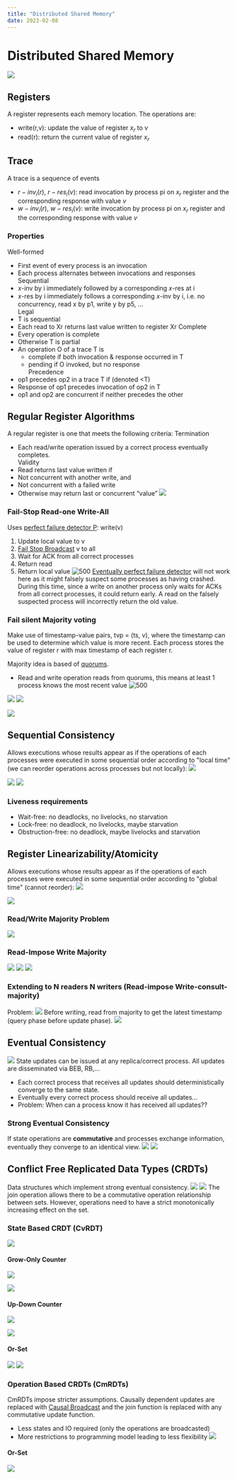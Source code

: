 ```yaml
---
title: "Distributed Shared Memory"
date: 2023-02-08
---
```

# Distributed Shared Memory
![](https://i.imgur.com/ITWox3G.png)
## Registers
A register represents each memory location. The operations are:
- write(r,v): update the value of register $x_r$ to v
- read(r): return the current value of register $x_r$
## Trace
A trace is a sequence of events
- $r-inv_i(r)$, $r-res_i(v)$: read invocation by process pi on $x_r$ register and the corresponding response with value $v$
- $w-inv_i(r)$, $w-res_i(v)$: write invocation by process pi on $x_r$ register and the corresponding response with value $v$
### Properties
Well-formed
- First event of every process is an invocation  
- Each process alternates between invocations and responses  
Sequential  
- 𝑥-inv by i immediately followed by a corresponding 𝑥-res at i  
- 𝑥-res by i immediately follows a corresponding 𝑥-inv by i, i.e. no concurrency, read x by p1, write y by p5, ...  
Legal  
- T is sequential  
- Each read to Xr returns last value written to register Xr
Complete
- Every operation is complete  
- Otherwise T is partial  
- An operation O of a trace T is  
	- complete if both invocation & response occurred in T  
	- pending if O invoked, but no response  
Precedence
- op1 precedes op2 in a trace T if (denoted <T)  
- Response of op1 precedes invocation of op2 in T  
- op1 and op2 are concurrent if neither precedes the other
## Regular Register Algorithms
A regular register is one that meets the following criteria:
Termination  
- Each read/write operation issued by a correct process eventually completes.  
Validity  
- Read returns last value written if  
- Not concurrent with another write, and  
- Not concurrent with a failed write  
- Otherwise may return last or concurrent “value”
![](https://i.imgur.com/9OyS87V.png)
### Fail-Stop Read-one Write-All
Uses [perfect failure detector P](Notes/Failure%20Detectors.md#Perfect%20failure%20detector):
write(v)
1. Update local value to v
2. [Fail Stop Broadcast](Notes/Broadcast%20Abstractions.md#Fail%20Stop) v to all
3. Wait for ACK from all correct processes
4. Return
read
1. Return local value
![500](https://i.imgur.com/ms7UOou.png)
[Eventually perfect failure detector](Notes/Failure%20Detectors.md#Eventually%20perfect%20failure%20detector) will not work here as it might falsely suspect some processes as having crashed. During this time, since a write on another process only waits for ACKs from all correct processes, it could return early. A read on the falsely suspected process will incorrectly return the old value.
### Fail silent Majority voting
Make use of timestamp-value pairs, tvp = (ts, v), where the timestamp can be used to determine which value is more recent. Each process stores the value of register r with max timestamp of each register r.

Majority idea is based of [quorums](Notes/Distributed%20Abstractions.md#Quorums).
- Read and write operation reads from quorums, this means at least 1 process knows the most recent value ![500](https://i.imgur.com/LrUlCMD.png)

![](https://i.imgur.com/xhFW67T.png)
![](https://i.imgur.com/jdpFdgF.png)

![](https://i.imgur.com/7chktQ2.png)
## Sequential Consistency
Allows executions whose results appear as if the operations of each processes were executed in some sequential order according to "local time" (we can reorder operations across processes but not locally):
![](https://i.imgur.com/ZcrgHbn.png)

![](https://i.imgur.com/UiMocib.png)
![](https://i.imgur.com/EJCOw3g.png)
### Liveness requirements
- Wait-free: no deadlocks, no livelocks, no starvation
- Lock-free: no deadlock, no livelocks, maybe starvation
- Obstruction-free: no deadlock, maybe livelocks and starvation
## Register Linearizability/Atomicity
Allows executions whose results appear as if the operations of each processes were executed in some sequential order according to "global time" (cannot reorder):
![](https://i.imgur.com/Q6ny756.png)

![](https://i.imgur.com/WNFn3kS.png)
### Read/Write Majority Problem
![](https://i.imgur.com/XaReYst.png)
### Read-Impose Write Majority
![](https://i.imgur.com/loWTmww.png)
![](https://i.imgur.com/YQDpASj.png)
![](https://i.imgur.com/tfvYJS7.png)
### Extending to N readers N writers (Read-impose Write-consult-majority)
Problem: 
![](https://i.imgur.com/cjeoDqd.png)
Before writing, read from majority to get the latest timestamp (query phase before update phase). 
![](https://i.imgur.com/PySj7Kq.png)
## Eventual Consistency
![](https://i.imgur.com/9Tdj6IH.png)
State updates can be issued at any replica/correct process. All updates are disseminated via BEB, RB,...  
- Each correct process that receives all updates should deterministically converge to the same state.  
- Eventually every correct process should receive all updates...  
- Problem: When can a process know it has received all updates??
### Strong Eventual Consistency
If state operations are **commutative** and processes exchange information, eventually they converge to an identical view.
![](https://i.imgur.com/2d68BHj.png)
![](https://i.imgur.com/vyWBePp.png)
## Conflict Free Replicated Data Types (CRDTs)
Data structures which implement strong eventual consistency.
![](https://i.imgur.com/rdcu52T.png)
![](https://i.imgur.com/jZ8OQqc.png)
The join operation allows there to be a commutative operation relationship between sets. However, operations need to have a strict monotonically increasing effect on the set.
### State Based CRDT (CvRDT)
![](https://i.imgur.com/3zI2hzY.png)
#### Grow-Only Counter
![](https://i.imgur.com/5u0Ry92.png)

![](https://i.imgur.com/B8tFa70.png)
#### Up-Down Counter
![](https://i.imgur.com/phCGsID.png)

![](https://i.imgur.com/KydUmYt.png)
#### Or-Set
![](https://i.imgur.com/idz0zR2.png)
![](https://i.imgur.com/6UZUPuV.png)
### Operation Based CRDTs (CmRDTs)
CmRDTs impose stricter assumptions. Causally dependent updates are replaced with [Causal Broadcast](Notes/Broadcast%20Abstractions.md#Causal%20Broadcast) and the join function is replaced with any commutative update function.
- Less states and IO required (only the operations are broadcasted)
- More restrictions to programming model leading to less flexibility
![](https://i.imgur.com/A8bZIfc.png)
#### Or-Set
![](https://i.imgur.com/Egu3eSa.png)
